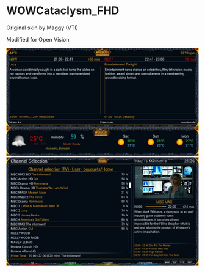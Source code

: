 WOWCataclysm_FHD
================
Original skin by Maggy (VTI)

Modified for Open Vision

![Screenshot](WOWCataclysm-1.jpg)
![Screenshot](WOWCataclysm-2.jpg)
